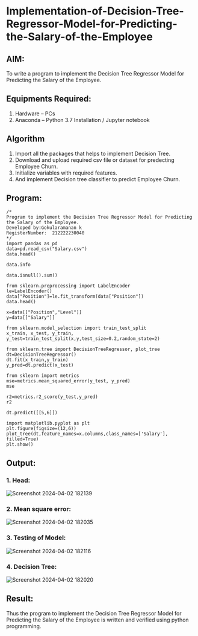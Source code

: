 # Implementation-of-Decision-Tree-Regressor-Model-for-Predicting-the-Salary-of-the-Employee

## AIM:
To write a program to implement the Decision Tree Regressor Model for Predicting the Salary of the Employee.

## Equipments Required:
1. Hardware – PCs
2. Anaconda – Python 3.7 Installation / Jupyter notebook

## Algorithm
1. Import all the packages that helps to implement Decision Tree.
2. Download and upload required csv file or dataset for predecting Employee Churn.
3. Initialize variables with required features.
4. And implement Decision tree classifier to predict Employee Churn. 

## Program:
```
/*
Program to implement the Decision Tree Regressor Model for Predicting the Salary of the Employee.
Developed by:Gokularamanan k
RegisterNumber:  212222230040
*/
import pandas as pd
data=pd.read_csv("Salary.csv")
data.head()

data.info

data.isnull().sum()

from sklearn.preprocessing import LabelEncoder
le=LabelEncoder()
data["Position"]=le.fit_transform(data["Position"])
data.head()

x=data[["Position","Level"]]
y=data[["Salary"]]

from sklearn.model_selection import train_test_split
x_train, x_test, y_train, y_test=train_test_split(x,y,test_size=0.2,random_state=2)

from sklearn.tree import DecisionTreeRegressor, plot_tree
dt=DecisionTreeRegressor()
dt.fit(x_train,y_train)
y_pred=dt.predict(x_test)

from sklearn import metrics
mse=metrics.mean_squared_error(y_test, y_pred)
mse

r2=metrics.r2_score(y_test,y_pred)
r2

dt.predict([[5,6]])

import matplotlib.pyplot as plt
plt.figure(figsize=(12,6))
plot_tree(dt,feature_names=x.columns,class_names=['Salary'], filled=True)
plt.show()

```

## Output:
### 1. Head:
![Screenshot 2024-04-02 182139](https://github.com/HEMAKESHG/Implementation-of-Decision-Tree-Regressor-Model-for-Predicting-the-Salary-of-the-Employee/assets/144870552/ec092b75-6cc7-452c-8569-cbb76864d867)


### 2. Mean square error:
![Screenshot 2024-04-02 182035](https://github.com/HEMAKESHG/Implementation-of-Decision-Tree-Regressor-Model-for-Predicting-the-Salary-of-the-Employee/assets/144870552/c5b95e50-ebcc-4f69-bf48-886f4d7a4e71)


### 3. Testing of Model:
![Screenshot 2024-04-02 182116](https://github.com/HEMAKESHG/Implementation-of-Decision-Tree-Regressor-Model-for-Predicting-the-Salary-of-the-Employee/assets/144870552/c7e8e0be-3609-4c67-a50d-5dc3d95f34b0)


### 4. Decision Tree:
![Screenshot 2024-04-02 182020](https://github.com/HEMAKESHG/Implementation-of-Decision-Tree-Regressor-Model-for-Predicting-the-Salary-of-the-Employee/assets/144870552/1f033144-c59f-4737-ad76-d7e5571ab786)


## Result:
Thus the program to implement the Decision Tree Regressor Model for Predicting the Salary of the Employee is written and verified using python programming.
